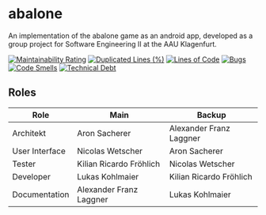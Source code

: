 # abalone
An implementation of the abalone game as an android app, developed as a group project for Software Engineering II at the AAU Klagenfurt.

[![Maintainability Rating](https://sonarcloud.io/api/project_badges/measure?project=team-abalone_abalone&metric=sqale_rating)](https://sonarcloud.io/dashboard?id=team-abalone_abalone)
[![Duplicated Lines (%)](https://sonarcloud.io/api/project_badges/measure?project=team-abalone_abalone&metric=duplicated_lines_density)](https://sonarcloud.io/dashboard?id=team-abalone_abalone)
[![Lines of Code](https://sonarcloud.io/api/project_badges/measure?project=team-abalone_abalone&metric=ncloc)](https://sonarcloud.io/dashboard?id=team-abalone_abalone)
[![Bugs](https://sonarcloud.io/api/project_badges/measure?project=team-abalone_abalone&metric=bugs)](https://sonarcloud.io/dashboard?id=team-abalone_abalone)
[![Code Smells](https://sonarcloud.io/api/project_badges/measure?project=team-abalone_abalone&metric=code_smells)](https://sonarcloud.io/dashboard?id=team-abalone_abalone)
[![Technical Debt](https://sonarcloud.io/api/project_badges/measure?project=team-abalone_abalone&metric=sqale_index)](https://sonarcloud.io/dashboard?id=team-abalone_abalone)


## Roles
| Role           | Main                    | Backup                  |
|----------------|-------------------------|-------------------------|
| Architekt      | Aron Sacherer           | Alexander Franz Laggner |
| User Interface | Nicolas Wetscher        | Aron Sacherer           |
| Tester         | Kilian Ricardo Fröhlich | Nicolas Wetscher        |
| Developer      | Lukas Kohlmaier         | Kilian Ricardo Fröhlich |
| Documentation  | Alexander Franz Laggner | Lukas Kohlmaier         |
